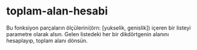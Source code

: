 # toplam-alan-hesabi
Bu fonksiyon parçaların ölçülerini(örn: [yukselik, genislik]) içeren bir listeyi parametre olarak alsın. Gelen listedeki her bir dikdörtgenin alanını hesaplayıp, toplam alanı dönsün.
